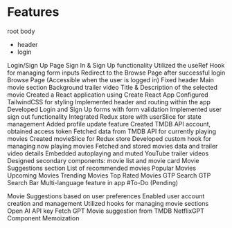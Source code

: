 # Features


root body
- header
- login

Login/Sign Up Page
Sign In & Sign Up functionality
Utilized the useRef Hook for managing form inputs
Redirect to the Browse Page after successful login
Browse Page (Accessible when the user is logged in)
Fixed header
Main movie section
Background trailer video
Title & Description of the selected movie
Created a React application using Create React App
Configured TailwindCSS for styling
Implemented header and routing within the app
Developed Login and Sign Up forms with form validation
Implemented user sign out functionality
Integrated Redux store with userSlice for state management
Added profile update feature
Created TMDB API account, obtained access token
Fetched data from TMDB API for currently playing movies
Created movieSlice for Redux store
Developed custom hook for managing now playing movies
Fetched and stored movies data and trailer video details
Embedded autoplaying and muted YouTube trailer videos
Designed secondary components: movie list and movie card
Movie Suggestions section
List of recommended movies
Popular Movies
Upcoming Movies
Trending Movies
Top Rated Movies
GTP Search
GTP Search Bar
Multi-language feature in app
#To-Do (Pending)

Movie Suggestions based on user preferences
Enabled user account creation and management
Utilized hooks for managing movie sections
Open AI API key
Fetch GPT Movie suggestion from TMDB
NetflixGPT Component
Memoization